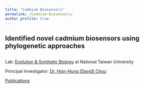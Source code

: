 ```yaml
---
title: "Cadmium Biosensors"
permalink: /Cadmium-Biosensors/
author_profile: true
---
```


## Identified novel cadmium biosensors using phylogenetic approaches

<img src="{{ site.url }}{{ site.baseurl }}/images/cadmium-biosen.png" alt="">

Lab: [Evolution & Synthetic Biology](https://choulab.wordpress.com/) at National Taiwan University

Principal Investigator: [Dr. Hsin-Hung (David) Chou](https://choulab.wordpress.com/people/)

[Publications](https://jenniferyujenlin.github.io/Publications-Presentations/)